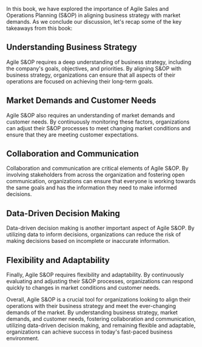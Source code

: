 
In this book, we have explored the importance of Agile Sales and Operations Planning (S&OP) in aligning business strategy with market demands. As we conclude our discussion, let's recap some of the key takeaways from this book:

Understanding Business Strategy
-------------------------------

Agile S&OP requires a deep understanding of business strategy, including the company's goals, objectives, and priorities. By aligning S&OP with business strategy, organizations can ensure that all aspects of their operations are focused on achieving their long-term goals.

Market Demands and Customer Needs
---------------------------------

Agile S&OP also requires an understanding of market demands and customer needs. By continuously monitoring these factors, organizations can adjust their S&OP processes to meet changing market conditions and ensure that they are meeting customer expectations.

Collaboration and Communication
-------------------------------

Collaboration and communication are critical elements of Agile S&OP. By involving stakeholders from across the organization and fostering open communication, organizations can ensure that everyone is working towards the same goals and has the information they need to make informed decisions.

Data-Driven Decision Making
---------------------------

Data-driven decision making is another important aspect of Agile S&OP. By utilizing data to inform decisions, organizations can reduce the risk of making decisions based on incomplete or inaccurate information.

Flexibility and Adaptability
----------------------------

Finally, Agile S&OP requires flexibility and adaptability. By continuously evaluating and adjusting their S&OP processes, organizations can respond quickly to changes in market conditions and customer needs.

Overall, Agile S&OP is a crucial tool for organizations looking to align their operations with their business strategy and meet the ever-changing demands of the market. By understanding business strategy, market demands, and customer needs, fostering collaboration and communication, utilizing data-driven decision making, and remaining flexible and adaptable, organizations can achieve success in today's fast-paced business environment.
